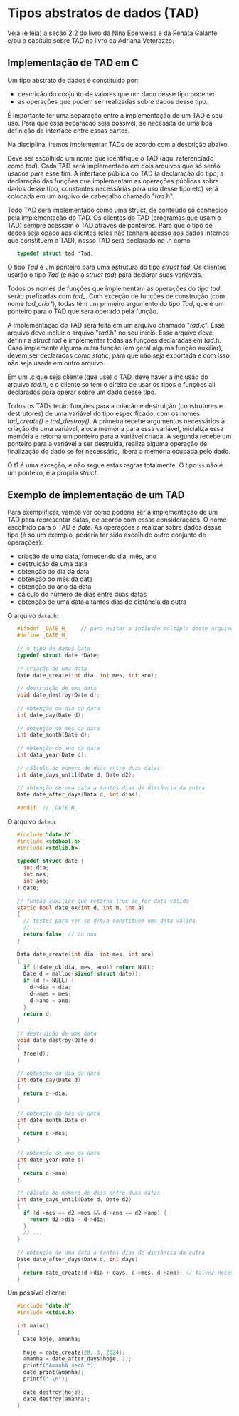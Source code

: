 # Tipos abstratos de dados (TAD)

Veja (e leia) a seção 2.2 do livro da Nina Edelweiss e da Renata Galante e/ou o capítulo sobre TAD no livro da Adriana Vetorazzo.


## Implementação de TAD em C

Um tipo abstrato de dados é constituído por:
- descrição do conjunto de valores que um dado desse tipo pode ter
- as operações que podem ser realizadas sobre dados desse tipo.

É importante ter uma separação entre a implementação de um TAD e seu uso.
Para que essa separação seja possível, se necessita de uma boa definição da interface entre essas partes.

Na disciplina, iremos implementar TADs de acordo com a descrição abaixo.

Deve ser escolhido um nome que identifique o TAD (aqui referenciado como *tad*).
Cada TAD será implementado em dois arquivos que só serão usados para esse fim.
A interface pública do TAD (a declaração do tipo, a declaração das funções que implementam as operações públicas sobre dados desse tipo, constantes necessárias para uso desse tipo etc) será colocada em um arquivo de cabeçalho chamado "*tad*.h".

Todo TAD será implementado como uma struct, de conteúdo só conhecido pela implementação do TAD. Os clientes do TAD (programas que usam o TAD) sempre acessam o TAD através de ponteiros.
Para que o tipo de dados seja opaco aos clientes (eles não tenham acesso aos dados internos que constituem o TAD), nosso TAD será declarado no .h como
```c
   typedef struct tad *Tad;
```
O tipo *Tad* é um ponteiro para uma estrutura do tipo *struct tad*.
Os clientes usarão o tipo *Tad* (e não a *struct tad*) para declarar suas variáveis.

Todos os nomes de funções que implementam as operações do tipo *tad* serão prefixadas com *tad_*.
Com exceção de funções de construção (com nome *tad_cria\**), todas têm um primeiro argumento do tipo *Tad*, que é um ponteiro para o TAD que será operado pela função.

A implementação do TAD será feita em um arquivo chamado "*tad*.c". Esse arquivo deve incluir o arquivo "*tad*.h" no seu início.
Esse arquivo deve definir a *struct tad* e implementar todas as funções declaradas em *tad*.h.
Caso implemente alguma outra função (em geral alguma função auxiliar), devem ser declaradas como *static*, para que não seja exportada e com isso não seja usada em outro arquivo.

Em um .c que seja cliente (que use) o TAD, deve haver a inclusão do arquivo *tad*.h, e o cliente só tem o direito de usar os tipos e funções ali declarados para operar sobre um dado desse tipo.

Todos os TADs terão funções para a criação e destruição (construtores e destrutores) de uma variável do tipo especificado, com os nomes *tad_create()* e *tad_destroy()*.
A primeira recebe argumentos necessários à criação de uma variável, aloca memória para essa variável, inicializa essa memória e retorna um ponteiro para a variável criada.
A segunda recebe um ponteiro para a variável a ser destruída, realiza alguma operação de finalização do dado se for necessário, libera a memória ocupada pelo dado.

O t1 é uma exceção, e não segue estas regras totalmente. O tipo `ss` não é um ponteiro, é a própria *struct*.

## Exemplo de implementação de um TAD

Para exemplificar, vamos ver como poderia ser a implementação de um TAD para representar datas, de acordo com essas considerações.
O nome escolhido para o TAD é *date*.
As operações a realizar sobre dados desse tipo (é só um exemplo, poderia ter sido escolhido outro conjunto de operações):
- criação de uma data, fornecendo dia, mês, ano
- destruição de uma data
- obtenção do dia da data
- obtenção do mês da data
- obtenção do ano da data
- cálculo do número de dias entre duas datas
- obtenção de uma data a tantos dias de distância da outra

O arquivo `date.h`:
```c
   #ifndef _DATE_H_    // para evitar a inclusão múltipla deste arquivo
   #define _DATE_H_
   
   // o tipo de dados Data
   typedef struct date *Date;
   
   // criação de uma data
   Date date_create(int dia, int mes, int ano);
   
   // destruição de uma data
   void date_destroy(Date d);
   
   // obtenção do dia da data
   int date_day(Date d);
   
   // obtenção do mês da data
   int date_month(Date d);
   
   // obtenção do ano da data
   int data_year(Date d);
   
   // cálculo do número de dias entre duas datas
   int date_days_until(Date d, Date d2);
   
   // obtenção de uma data a tantos dias de distância da outra
   Date date_after_days(Data d, int dias);
   
   #endif  // _DATE_H_
```
O arquivo `date.c`
```c
   #include "date.h"
   #include <stdbool.h>
   #include <stdlib.h>
   
   typedef struct date {
     int dia;
     int mes;
     int ano;
   } date;
   
   // função auxiliar que retorna true se for data válida
   static bool date_ok(int d, int m, int a)
   {
     // testes para ver se d/m/a constituem uma data válida
     // ...
     return false; // ou nao
   }
   
   Data date_create(int dia, int mes, int ano)
   {
     if (!date_ok(dia, mes, ano)) return NULL;
     Date d = malloc(sizeof(struct date));
     if (d != NULL) {
       d->dia = dia;
       d->mes = mes;
       d->ano = ano;
     }
     return d;
   }
   
   // destruição de uma data
   void date_destroy(Date d)
   {
     free(d);
   }
   
   // obtenção do dia da data
   int date_day(Date d)
   {
     return d->dia;
   }
   
   // obtenção do mês da data
   int date_month(Date d)
   {
     return d->mes;
   }
   
   // obtenção do ano da data
   int date_year(Date d)
   {
     return d->ano;
   }
   
   // cálculo do número de dias entre duas datas
   int date_days_until(Date d, Date d2)
   {
     if (d->mes == d2->mes && d->ano == d2->ano) {
       return d2->dia - d->dia;
     }
     // ...
   }
   
   // obtenção de uma data a tantos dias de distância da outra
   Date date_after_days(Date d, int days)
   {
     return date_create(d->dia + days, d->mes, d->ano); // talvez necessite refinamentos
   }
```
Um possível cliente:
```c
   #include "date.h"
   #include <stdio.h>
   
   int main()
   {
     Date hoje, amanha;
     
     hoje = date_create(28, 3, 2024);
     amanha = date_after_days(hoje, 1);
     printf("Amanhã será ");
     date_print(amanha);
     printf(".\n");
     
     date_destroy(hoje);
     date_destroy(amanha);
   }
```

